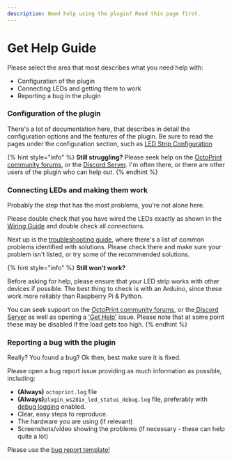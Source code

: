 ```yaml
---
description: Need help using the plugin? Read this page first.
---
```


# Get Help Guide

Please select the area that most describes what you need help with:

* Configuration of the plugin
* Connecting LEDs and getting them to work
* Reporting a bug in the plugin

### Configuration of the plugin

There's a lot of documentation here, that describes in detail the configuration options and the features of the plugin. Be sure to read the pages under the configuration section, such as [LED Strip Configuration](../configuration/led-strip-configuration.md)

{% hint style="info" %}
**Still struggling?** Please seek help on the [OctoPrint community forums](https://community.octoprint.org), or the [Discord Server](https://discord.octoprint.org). I'm often there, or there are other users of the plugin who can help out.
{% endhint %}

### Connecting LEDs and making them work

Probably the step that has the most problems, you're not alone here.

Please double check that you have wired the LEDs exactly as shown in the [Wiring Guide](setup-guide-1/wiring-your-leds.md) and double check all connections.

Next up is the [troubleshooting guide](../troubleshooting-guide.md), where there's a list of common problems identified with solutions. Please check there and make sure your problem isn't listed, or try some of the recommended solutions.

{% hint style="info" %}
**Still won't work?**

Before asking for help, please ensure that your LED strip works with other devices if possible. The best thing to check is with an Arduino, since these work more reliably than Raspberry Pi & Python. 

You can seek support on the [OctoPrint community forums](https://community.octoprint.org), or the[ Discord Server](https://discord.octoprint.org) as well as opening a ['Get Help'](https://github.com/cp2004/OctoPrint-WS281x_LED_Status/issues/new?assignees=&labels=question&template=question.md&title=) issue. Please note that at some point these may be disabled if the load gets too high.
{% endhint %}

### Reporting a bug with the plugin

Really? You found a bug? Ok then, best make sure it is fixed.

Please open a bug report issue providing as much information as possible, including:

* **\(Always\)** `octoprint.log` file
* **\(Always\)**`plugin_ws281x_led_status_debug.log` file, preferably with [debug logging](../configuration/features.md#debug-logging) enabled.
* Clear, easy steps to reproduce.
* The hardware you are using \(if relevant\)
* Screenshots/video showing the problems \(if necessary - these can help quite a lot\)

Please use the [bug report template!](https://github.com/cp2004/OctoPrint-WS281x_LED_Status/issues/new?assignees=&labels=&template=bug_report.md&title=%5BBug%5D)



